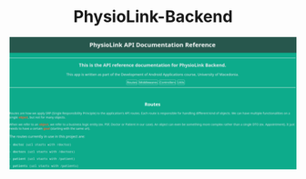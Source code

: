 <div style="text-align: center; justify-content: center; align-items: center;"> 
	<h1> PhysioLink-Backend </h1>
</div>
	<img src="screenshots/api-reference.png" />

